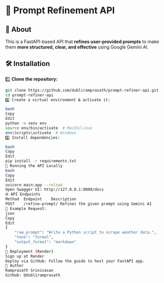 # 🚀 Prompt Refinement API

## 📌 About
This is a FastAPI-based API that **refines user-provided prompts** to make them **more structured, clear, and effective** using Google Gemini AI.

## 🛠️ Installation

1️⃣ **Clone the repository:**
```bash
git clone https://github.com/dubliramprasath/prompt-refiner-api.git
cd prompt-refiner-api
2️⃣ Create a virtual environment & activate it:

bash
Copy
Edit
python -m venv env
source env/bin/activate  # MacOS/Linux
env\Scripts\activate  # Windows
3️⃣ Install dependencies:

bash
Copy
Edit
pip install -r requirements.txt
🚀 Running the API Locally
bash
Copy
Edit
uvicorn main:app --reload
Open Swagger UI: http://127.0.0.1:8000/docs
🌐 API Endpoints
Method	Endpoint	Description
POST	/refine-prompt/	Refines the given prompt using Gemini AI
📌 Example Request:
json
Copy
Edit
{
    "raw_prompt": "Write a Python script to scrape weather data.",
    "tone": "formal",
    "output_format": "markdown"
}
📡 Deployment (Render)
Sign up at Render
Deploy via GitHub: Follow the guide to host your FastAPI app.
👤 Author
Ramprasath Srinivasan
GitHub: @dubliramprasath
